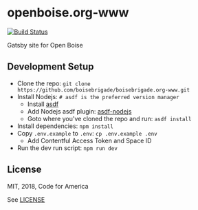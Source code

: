 # openboise.org-www
[![Build Status](https://travis-ci.org/boisebrigade/openboise.org-www.svg?branch=master)](https://travis-ci.org/boisebrigade/openboise.org-www)

Gatsby site for Open Boise

## Development Setup

- Clone the repo: `git clone https://github.com/boisebrigade/boisebrigade.org-www.git`
- Install Nodejs: `# asdf is the preferred version manager`
  - Install [asdf](https://github.com/asdf-vm/asdf#setup)
  - Add Nodejs asdf plugin: [asdf-nodejs](https://github.com/asdf-vm/asdf-nodejs)
  - Goto where you've cloned the repo and run: `asdf install`
- Install dependencies: `npm install`
- Copy `.env.example` to `.env`: `cp .env.example .env`
  - Add Contentful Access Token and Space ID
- Run the dev run script: `npm run dev`


## License
MIT, 2018, Code for America

See [LICENSE](LICENSE)
